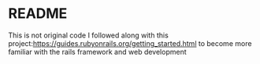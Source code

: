 # README

This is not original code
I followed along with this project:https://guides.rubyonrails.org/getting_started.html
to become more familiar with the rails framework and web development
